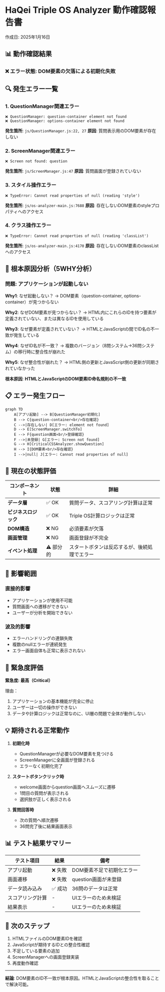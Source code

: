 # HaQei Triple OS Analyzer 動作確認報告書
作成日: 2025年1月16日

## 📊 動作確認結果

### ❌ **エラー状態: DOM要素の欠落による初期化失敗**

## 🔍 発生エラー一覧

### 1. QuestionManager関連エラー
```
❌ QuestionManager: question-container element not found
❌ QuestionManager: options-container element not found
```
**発生箇所**: `js/QuestionManager.js:22, 27`
**原因**: 質問表示用のDOM要素が存在しない

### 2. ScreenManager関連エラー
```
❌ Screen not found: question
```
**発生箇所**: `js/ScreenManager.js:47`
**原因**: 質問画面が登録されていない

### 3. スタイル操作エラー
```
❌ TypeError: Cannot read properties of null (reading 'style')
```
**発生箇所**: `js/os-analyzer-main.js:7688`
**原因**: 存在しないDOM要素のstyleプロパティへのアクセス

### 4. クラス操作エラー
```
❌ TypeError: Cannot read properties of null (reading 'classList')
```
**発生箇所**: `js/os-analyzer-main.js:4170`
**原因**: 存在しないDOM要素のclassListへのアクセス

## 🎯 根本原因分析（5WHY分析）

### 問題: アプリケーションが起動しない

**Why1**: なぜ起動しない？
→ DOM要素（question-container, options-container）が見つからない

**Why2**: なぜDOM要素が見つからない？
→ HTML内にこれらのIDを持つ要素が定義されていない、または異なるIDを使用している

**Why3**: なぜ要素が定義されていない？
→ HTMLとJavaScriptの間でID名の不一致が発生している

**Why4**: なぜID名が不一致？
→ 複数のバージョン（8問システム→36問システム）の移行時に整合性が崩れた

**Why5**: なぜ整合性が崩れた？
→ HTML側の更新とJavaScript側の更新が同期されていなかった

**根本原因**: **HTMLとJavaScriptのDOM要素ID命名規則の不一致**

## 📋 エラー発生フロー

```mermaid
graph TD
    A[アプリ起動] --> B[QuestionManager初期化]
    B --> C{question-container<br/>存在確認}
    C -->|存在しない| D[エラー: element not found]
    D --> E[ScreenManager.switchTo]
    E --> F{question画面<br/>登録確認}
    F -->|未登録| G[エラー: Screen not found]
    G --> H[CriticalCSSAnalyzer.showQuestion]
    H --> I{DOM要素<br/>存在確認}
    I -->|null| J[エラー: Cannot read properties of null]
```

## 🔧 現在の状態評価

| コンポーネント | 状態 | 詳細 |
|--------------|------|------|
| **データ層** | ✅ OK | 質問データ、スコアリング計算は正常 |
| **ビジネスロジック** | ✅ OK | Triple OS計算ロジックは正常 |
| **DOM構造** | ❌ NG | 必須要素が欠落 |
| **画面管理** | ❌ NG | 画面登録が不完全 |
| **イベント処理** | ⚠️ 部分的 | スタートボタンは反応するが、後続処理でエラー |

## 📍 影響範囲

### 直接的影響
- アプリケーションが使用不可能
- 質問画面への遷移ができない
- ユーザーが分析を開始できない

### 波及的影響
- エラーハンドリングの連鎖失敗
- 複数のnullエラーが連続発生
- エラー画面自体も正常に表示されない

## 🚨 緊急度評価

**緊急度: 最高（Critical）**

理由：
1. アプリケーションの基本機能が完全に停止
2. ユーザーは一切の操作ができない
3. データや計算ロジックは正常なのに、UI層の問題で全体が動作しない

## 💡 期待される正常動作

1. **初期化時**
   - QuestionManagerが必要なDOM要素を見つける
   - ScreenManagerに全画面が登録される
   - エラーなく初期化完了

2. **スタートボタンクリック時**
   - welcome画面からquestion画面へスムーズに遷移
   - 1問目の質問が表示される
   - 選択肢が正しく表示される

3. **質問回答時**
   - 次の質問へ順次遷移
   - 36問完了後に結果画面表示

## 📊 テスト結果サマリー

| テスト項目 | 結果 | 備考 |
|-----------|------|------|
| アプリ起動 | ❌ 失敗 | DOM要素不足で初期化エラー |
| 画面遷移 | ❌ 失敗 | question画面が未登録 |
| データ読み込み | ✅ 成功 | 36問のデータは正常 |
| スコアリング計算 | - | UIエラーのため未検証 |
| 結果表示 | - | UIエラーのため未検証 |

## 🔄 次のステップ

1. HTMLファイルのDOM要素IDを確認
2. JavaScriptが期待するIDとの整合性確認
3. 不足している要素の追加
4. ScreenManagerへの画面登録実装
5. 再度動作確認

---

**結論**: DOM要素のID不一致が根本原因。HTMLとJavaScriptの整合性を取ることで解決可能。